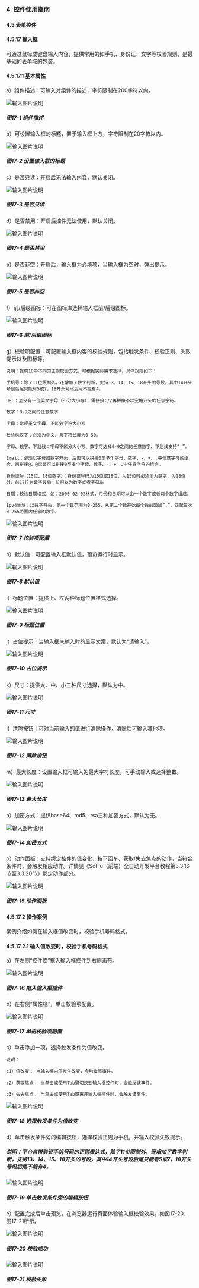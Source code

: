 ### 4. 控件使用指南

#### 4.5 表单控件

#### 4.5.17 输入框

可通过鼠标或键盘输入内容，提供常用的如手机、身份证、文字等校验规则，是最基础的表单域的包装。

#### 4.5.17.1 基本属性

a）组件描述：可输入对组件的描述，字符限制在200字符以内。

![输入图片说明](../../../../images/%20SoFlu%EF%BC%88%E5%89%8D%E7%AB%AF%EF%BC%89%E5%85%A8%E8%87%AA%E5%8A%A8%E5%BC%80%E5%8F%91%E5%B9%B3%E5%8F%B0%E6%95%99%E7%A8%8B/1.%20%E6%9C%80%E6%96%B0%E7%89%88%E6%9C%AC%20-%20%E6%9B%B4%E6%96%B0%E6%97%A5%E6%9C%9F%20-%202023.01.10/4.%20%E6%8E%A7%E4%BB%B6%E4%BD%BF%E7%94%A8%E6%8C%87%E5%8D%97/5.%20%E8%A1%A8%E5%8D%95%E6%8E%A7%E4%BB%B6/17-1.png)

##### 图17-1 组件描述

b）可设置输入框的标题，置于输入框上方，字符限制在20字符以内。

![输入图片说明](../../../../images/%20SoFlu%EF%BC%88%E5%89%8D%E7%AB%AF%EF%BC%89%E5%85%A8%E8%87%AA%E5%8A%A8%E5%BC%80%E5%8F%91%E5%B9%B3%E5%8F%B0%E6%95%99%E7%A8%8B/1.%20%E6%9C%80%E6%96%B0%E7%89%88%E6%9C%AC%20-%20%E6%9B%B4%E6%96%B0%E6%97%A5%E6%9C%9F%20-%202023.01.10/4.%20%E6%8E%A7%E4%BB%B6%E4%BD%BF%E7%94%A8%E6%8C%87%E5%8D%97/5.%20%E8%A1%A8%E5%8D%95%E6%8E%A7%E4%BB%B6/17-2.png)

##### 图17-2 设置输入框的标题

c）是否只读：开启后无法输入内容，默认关闭。

![输入图片说明](../../../../images/%20SoFlu%EF%BC%88%E5%89%8D%E7%AB%AF%EF%BC%89%E5%85%A8%E8%87%AA%E5%8A%A8%E5%BC%80%E5%8F%91%E5%B9%B3%E5%8F%B0%E6%95%99%E7%A8%8B/1.%20%E6%9C%80%E6%96%B0%E7%89%88%E6%9C%AC%20-%20%E6%9B%B4%E6%96%B0%E6%97%A5%E6%9C%9F%20-%202023.01.10/4.%20%E6%8E%A7%E4%BB%B6%E4%BD%BF%E7%94%A8%E6%8C%87%E5%8D%97/5.%20%E8%A1%A8%E5%8D%95%E6%8E%A7%E4%BB%B6/17-3.png)

##### 图17-3 是否只读

d）是否禁用：开启后控件无法使用，默认关闭。

![输入图片说明](../../../../images/%20SoFlu%EF%BC%88%E5%89%8D%E7%AB%AF%EF%BC%89%E5%85%A8%E8%87%AA%E5%8A%A8%E5%BC%80%E5%8F%91%E5%B9%B3%E5%8F%B0%E6%95%99%E7%A8%8B/1.%20%E6%9C%80%E6%96%B0%E7%89%88%E6%9C%AC%20-%20%E6%9B%B4%E6%96%B0%E6%97%A5%E6%9C%9F%20-%202023.01.10/4.%20%E6%8E%A7%E4%BB%B6%E4%BD%BF%E7%94%A8%E6%8C%87%E5%8D%97/5.%20%E8%A1%A8%E5%8D%95%E6%8E%A7%E4%BB%B6/17-4.png)

##### 图17-4 是否禁用

e）是否非空：开启后，输入框为必填项，当输入框为空时，弹出提示。

![输入图片说明](../../../../images/%20SoFlu%EF%BC%88%E5%89%8D%E7%AB%AF%EF%BC%89%E5%85%A8%E8%87%AA%E5%8A%A8%E5%BC%80%E5%8F%91%E5%B9%B3%E5%8F%B0%E6%95%99%E7%A8%8B/1.%20%E6%9C%80%E6%96%B0%E7%89%88%E6%9C%AC%20-%20%E6%9B%B4%E6%96%B0%E6%97%A5%E6%9C%9F%20-%202023.01.10/4.%20%E6%8E%A7%E4%BB%B6%E4%BD%BF%E7%94%A8%E6%8C%87%E5%8D%97/5.%20%E8%A1%A8%E5%8D%95%E6%8E%A7%E4%BB%B6/17-5.png)

##### 图17-5 是否非空

f）前/后缀图标：可在图标库选择输入框前/后缀图标。

![输入图片说明](../../../../images/%20SoFlu%EF%BC%88%E5%89%8D%E7%AB%AF%EF%BC%89%E5%85%A8%E8%87%AA%E5%8A%A8%E5%BC%80%E5%8F%91%E5%B9%B3%E5%8F%B0%E6%95%99%E7%A8%8B/1.%20%E6%9C%80%E6%96%B0%E7%89%88%E6%9C%AC%20-%20%E6%9B%B4%E6%96%B0%E6%97%A5%E6%9C%9F%20-%202023.01.10/4.%20%E6%8E%A7%E4%BB%B6%E4%BD%BF%E7%94%A8%E6%8C%87%E5%8D%97/5.%20%E8%A1%A8%E5%8D%95%E6%8E%A7%E4%BB%B6/17-6.png)

##### 图17-6 前/后缀图标

g）校验项配置：可配置输入框内容的校验规则，包括触发条件、校验正则、失败提示以及图标等。

```
说明：提供10中不同的正则校验方式，可根据实际需求选择，具体规则如下：

手机号：除了11位限制外，还增加了数字判断，支持13、14、15、18开头的号段，其中14开头号段后尾只能有5或7，18开头号段后尾不能有4。

URL：至少有一位英文字母（不分大小写），需拼接://再拼接不以空格开头的任意字符。

数字：0-9之间的任意数字

字母：常规英文字母，不区分字符大小写

校验纯汉字：必须为中文，且字符长度为0-50。

字母、数字、下划线：字母不区分大小写、数字可选择0-9之间的任意数字、下划线支持“_”。

Email：必须以字母或数字开头，后面可以拼接0至多个字母、数字、-、+、.中任意字符的组合，再拼接@，@后面可以拼接0至多个字母、数字、-、+、.中任意字符的组合。

身份证号（15位、18位数字）：身份证号码为15位或18位，为15位时必须全为数字，为18位时，前17位为数字最后一位可以为数字或者字符X。

日期：校验日期格式，如：2000-02-02格式，月份和日期可以由一个数字或者两个数字组成。

Ipv4地址：以数字开头，第一个数范围为0-255，从第二个数开始每个数前面加”.”，匹配三次0-255范围内任意的数字。
```

![输入图片说明](../../../../images/%20SoFlu%EF%BC%88%E5%89%8D%E7%AB%AF%EF%BC%89%E5%85%A8%E8%87%AA%E5%8A%A8%E5%BC%80%E5%8F%91%E5%B9%B3%E5%8F%B0%E6%95%99%E7%A8%8B/1.%20%E6%9C%80%E6%96%B0%E7%89%88%E6%9C%AC%20-%20%E6%9B%B4%E6%96%B0%E6%97%A5%E6%9C%9F%20-%202023.01.10/4.%20%E6%8E%A7%E4%BB%B6%E4%BD%BF%E7%94%A8%E6%8C%87%E5%8D%97/5.%20%E8%A1%A8%E5%8D%95%E6%8E%A7%E4%BB%B6/17-7.png)

##### 图17-7 校验项配置

h）默认值：可配置输入框默认值，预览运行时显示。

![输入图片说明](../../../../images/%20SoFlu%EF%BC%88%E5%89%8D%E7%AB%AF%EF%BC%89%E5%85%A8%E8%87%AA%E5%8A%A8%E5%BC%80%E5%8F%91%E5%B9%B3%E5%8F%B0%E6%95%99%E7%A8%8B/1.%20%E6%9C%80%E6%96%B0%E7%89%88%E6%9C%AC%20-%20%E6%9B%B4%E6%96%B0%E6%97%A5%E6%9C%9F%20-%202023.01.10/4.%20%E6%8E%A7%E4%BB%B6%E4%BD%BF%E7%94%A8%E6%8C%87%E5%8D%97/5.%20%E8%A1%A8%E5%8D%95%E6%8E%A7%E4%BB%B6/17-8.png)

##### 图17-8 默认值

i）标题位置：提供上、左两种标题位置样式选择。

![输入图片说明](../../../../images/%20SoFlu%EF%BC%88%E5%89%8D%E7%AB%AF%EF%BC%89%E5%85%A8%E8%87%AA%E5%8A%A8%E5%BC%80%E5%8F%91%E5%B9%B3%E5%8F%B0%E6%95%99%E7%A8%8B/1.%20%E6%9C%80%E6%96%B0%E7%89%88%E6%9C%AC%20-%20%E6%9B%B4%E6%96%B0%E6%97%A5%E6%9C%9F%20-%202023.01.10/4.%20%E6%8E%A7%E4%BB%B6%E4%BD%BF%E7%94%A8%E6%8C%87%E5%8D%97/5.%20%E8%A1%A8%E5%8D%95%E6%8E%A7%E4%BB%B6/17-9.png)

##### 图17-9 标题位置

j）占位提示：当输入框未输入时的显示文案，默认为“请输入”。

![输入图片说明](../../../../images/%20SoFlu%EF%BC%88%E5%89%8D%E7%AB%AF%EF%BC%89%E5%85%A8%E8%87%AA%E5%8A%A8%E5%BC%80%E5%8F%91%E5%B9%B3%E5%8F%B0%E6%95%99%E7%A8%8B/1.%20%E6%9C%80%E6%96%B0%E7%89%88%E6%9C%AC%20-%20%E6%9B%B4%E6%96%B0%E6%97%A5%E6%9C%9F%20-%202023.01.10/4.%20%E6%8E%A7%E4%BB%B6%E4%BD%BF%E7%94%A8%E6%8C%87%E5%8D%97/5.%20%E8%A1%A8%E5%8D%95%E6%8E%A7%E4%BB%B6/17-10.png)

##### 图17-10 占位提示

k）尺寸：提供大、中、小三种尺寸选择，默认为中。

![输入图片说明](../../../../images/%20SoFlu%EF%BC%88%E5%89%8D%E7%AB%AF%EF%BC%89%E5%85%A8%E8%87%AA%E5%8A%A8%E5%BC%80%E5%8F%91%E5%B9%B3%E5%8F%B0%E6%95%99%E7%A8%8B/1.%20%E6%9C%80%E6%96%B0%E7%89%88%E6%9C%AC%20-%20%E6%9B%B4%E6%96%B0%E6%97%A5%E6%9C%9F%20-%202023.01.10/4.%20%E6%8E%A7%E4%BB%B6%E4%BD%BF%E7%94%A8%E6%8C%87%E5%8D%97/5.%20%E8%A1%A8%E5%8D%95%E6%8E%A7%E4%BB%B6/17-11.png)

##### 图17-11 尺寸

l）清除按钮：可对当前输入的值进行清除操作，清除后可输入其他项。

![输入图片说明](../../../../images/%20SoFlu%EF%BC%88%E5%89%8D%E7%AB%AF%EF%BC%89%E5%85%A8%E8%87%AA%E5%8A%A8%E5%BC%80%E5%8F%91%E5%B9%B3%E5%8F%B0%E6%95%99%E7%A8%8B/1.%20%E6%9C%80%E6%96%B0%E7%89%88%E6%9C%AC%20-%20%E6%9B%B4%E6%96%B0%E6%97%A5%E6%9C%9F%20-%202023.01.10/4.%20%E6%8E%A7%E4%BB%B6%E4%BD%BF%E7%94%A8%E6%8C%87%E5%8D%97/5.%20%E8%A1%A8%E5%8D%95%E6%8E%A7%E4%BB%B6/17-12.png)

##### 图17-12 清除按钮

m）最大长度：设置输入框可输入的最大字符长度，可手动输入或选择整数。

![输入图片说明](../../../../images/%20SoFlu%EF%BC%88%E5%89%8D%E7%AB%AF%EF%BC%89%E5%85%A8%E8%87%AA%E5%8A%A8%E5%BC%80%E5%8F%91%E5%B9%B3%E5%8F%B0%E6%95%99%E7%A8%8B/1.%20%E6%9C%80%E6%96%B0%E7%89%88%E6%9C%AC%20-%20%E6%9B%B4%E6%96%B0%E6%97%A5%E6%9C%9F%20-%202023.01.10/4.%20%E6%8E%A7%E4%BB%B6%E4%BD%BF%E7%94%A8%E6%8C%87%E5%8D%97/5.%20%E8%A1%A8%E5%8D%95%E6%8E%A7%E4%BB%B6/17-13.png)

##### 图17-13 最大长度

n）加密方式：提供base64、md5、rsa三种加密方式，默认为无。

![输入图片说明](../../../../images/%20SoFlu%EF%BC%88%E5%89%8D%E7%AB%AF%EF%BC%89%E5%85%A8%E8%87%AA%E5%8A%A8%E5%BC%80%E5%8F%91%E5%B9%B3%E5%8F%B0%E6%95%99%E7%A8%8B/1.%20%E6%9C%80%E6%96%B0%E7%89%88%E6%9C%AC%20-%20%E6%9B%B4%E6%96%B0%E6%97%A5%E6%9C%9F%20-%202023.01.10/4.%20%E6%8E%A7%E4%BB%B6%E4%BD%BF%E7%94%A8%E6%8C%87%E5%8D%97/5.%20%E8%A1%A8%E5%8D%95%E6%8E%A7%E4%BB%B6/17-14.png)

##### 图17-14 加密方式

o）动作面板：支持绑定控件的值变化、按下回车、获取/失去焦点的动作，当符合条件时，会触发相应动作。详情见《SoFlu（前端）全自动开发平台教程第3.3.16节至3.3.20节》绑定动作部分。

![输入图片说明](../../../../images/%20SoFlu%EF%BC%88%E5%89%8D%E7%AB%AF%EF%BC%89%E5%85%A8%E8%87%AA%E5%8A%A8%E5%BC%80%E5%8F%91%E5%B9%B3%E5%8F%B0%E6%95%99%E7%A8%8B/1.%20%E6%9C%80%E6%96%B0%E7%89%88%E6%9C%AC%20-%20%E6%9B%B4%E6%96%B0%E6%97%A5%E6%9C%9F%20-%202023.01.10/4.%20%E6%8E%A7%E4%BB%B6%E4%BD%BF%E7%94%A8%E6%8C%87%E5%8D%97/5.%20%E8%A1%A8%E5%8D%95%E6%8E%A7%E4%BB%B6/17-15.png)

##### 图17-15 动作面板

#### 4.5.17.2 操作案例

案例介绍如何在输入框值改变时，校验手机号码格式。

#### 4.5.17.2.1 输入值改变时，校验手机号码格式

a）在左侧“控件库”拖入输入框控件到右侧画布。

![输入图片说明](../../../../images/%20SoFlu%EF%BC%88%E5%89%8D%E7%AB%AF%EF%BC%89%E5%85%A8%E8%87%AA%E5%8A%A8%E5%BC%80%E5%8F%91%E5%B9%B3%E5%8F%B0%E6%95%99%E7%A8%8B/1.%20%E6%9C%80%E6%96%B0%E7%89%88%E6%9C%AC%20-%20%E6%9B%B4%E6%96%B0%E6%97%A5%E6%9C%9F%20-%202023.01.10/4.%20%E6%8E%A7%E4%BB%B6%E4%BD%BF%E7%94%A8%E6%8C%87%E5%8D%97/5.%20%E8%A1%A8%E5%8D%95%E6%8E%A7%E4%BB%B6/17-16.png)

##### 图17-16 拖入输入框控件

b）在右侧“属性栏”，单击校验项配置。

![输入图片说明](../../../../images/%20SoFlu%EF%BC%88%E5%89%8D%E7%AB%AF%EF%BC%89%E5%85%A8%E8%87%AA%E5%8A%A8%E5%BC%80%E5%8F%91%E5%B9%B3%E5%8F%B0%E6%95%99%E7%A8%8B/1.%20%E6%9C%80%E6%96%B0%E7%89%88%E6%9C%AC%20-%20%E6%9B%B4%E6%96%B0%E6%97%A5%E6%9C%9F%20-%202023.01.10/4.%20%E6%8E%A7%E4%BB%B6%E4%BD%BF%E7%94%A8%E6%8C%87%E5%8D%97/5.%20%E8%A1%A8%E5%8D%95%E6%8E%A7%E4%BB%B6/17-17.png)

##### 图17-17 单击校验项配置

c）单击添加一项，选择触发条件为值改变。


```
说明：

c1）值改变： 当输入框内值发生改变，会触发该事件。

c2）获取焦点： 当单击或使用Tab键切换到输入框控件时，会触发该事件。

c3）失去焦点： 当单击或使用Tab键离开输入框控件时，会触发该事件。
```

![输入图片说明](../../../../images/%20SoFlu%EF%BC%88%E5%89%8D%E7%AB%AF%EF%BC%89%E5%85%A8%E8%87%AA%E5%8A%A8%E5%BC%80%E5%8F%91%E5%B9%B3%E5%8F%B0%E6%95%99%E7%A8%8B/1.%20%E6%9C%80%E6%96%B0%E7%89%88%E6%9C%AC%20-%20%E6%9B%B4%E6%96%B0%E6%97%A5%E6%9C%9F%20-%202023.01.10/4.%20%E6%8E%A7%E4%BB%B6%E4%BD%BF%E7%94%A8%E6%8C%87%E5%8D%97/5.%20%E8%A1%A8%E5%8D%95%E6%8E%A7%E4%BB%B6/17-18.png)

##### 图17-18 选择触发条件为值改变

d）单击触发条件旁的编辑按钮，选择校验正则为手机，并输入校验失败提示。

##### 说明：平台自带验证手机号码的正则表达式，除了11位限制外，还增加了数字判断，支持13、14、15、18开头的号段，其中14开头号段后尾只能有5或7，18开头号段后尾不能有4。

![输入图片说明](../../../../images/%20SoFlu%EF%BC%88%E5%89%8D%E7%AB%AF%EF%BC%89%E5%85%A8%E8%87%AA%E5%8A%A8%E5%BC%80%E5%8F%91%E5%B9%B3%E5%8F%B0%E6%95%99%E7%A8%8B/1.%20%E6%9C%80%E6%96%B0%E7%89%88%E6%9C%AC%20-%20%E6%9B%B4%E6%96%B0%E6%97%A5%E6%9C%9F%20-%202023.01.10/4.%20%E6%8E%A7%E4%BB%B6%E4%BD%BF%E7%94%A8%E6%8C%87%E5%8D%97/5.%20%E8%A1%A8%E5%8D%95%E6%8E%A7%E4%BB%B6/17-19.png)

##### 图17-19 单击触发条件旁的编辑按钮

e）配置完成后单击预览，在浏览器运行页面体验输入框校验效果。如图17-20、图17-21所示。

![输入图片说明](../../../../images/%20SoFlu%EF%BC%88%E5%89%8D%E7%AB%AF%EF%BC%89%E5%85%A8%E8%87%AA%E5%8A%A8%E5%BC%80%E5%8F%91%E5%B9%B3%E5%8F%B0%E6%95%99%E7%A8%8B/1.%20%E6%9C%80%E6%96%B0%E7%89%88%E6%9C%AC%20-%20%E6%9B%B4%E6%96%B0%E6%97%A5%E6%9C%9F%20-%202023.01.10/4.%20%E6%8E%A7%E4%BB%B6%E4%BD%BF%E7%94%A8%E6%8C%87%E5%8D%97/5.%20%E8%A1%A8%E5%8D%95%E6%8E%A7%E4%BB%B6/17-20.png)

##### 图17-20 校验成功

![输入图片说明](../../../../images/%20SoFlu%EF%BC%88%E5%89%8D%E7%AB%AF%EF%BC%89%E5%85%A8%E8%87%AA%E5%8A%A8%E5%BC%80%E5%8F%91%E5%B9%B3%E5%8F%B0%E6%95%99%E7%A8%8B/1.%20%E6%9C%80%E6%96%B0%E7%89%88%E6%9C%AC%20-%20%E6%9B%B4%E6%96%B0%E6%97%A5%E6%9C%9F%20-%202023.01.10/4.%20%E6%8E%A7%E4%BB%B6%E4%BD%BF%E7%94%A8%E6%8C%87%E5%8D%97/5.%20%E8%A1%A8%E5%8D%95%E6%8E%A7%E4%BB%B6/17-21.png)

##### 图17-21 校验失败
